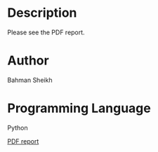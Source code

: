 # Description

Please see the PDF report.

# Author
Bahman Sheikh

# Programming Language
Python

[PDF report](https://github.com/SheikhBahman/Applied-Machine-Learning/blob/master/Convolutional%20Neural%20Networks%20with%20PyTorch/bahmans2_HW10.pdf)

